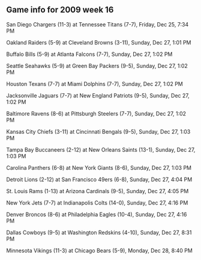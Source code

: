 ## Game info for 2009 week 16
San Diego Chargers (11-3) at Tennessee Titans (7-7), Friday, Dec 25, 7:34 PM



Oakland Raiders (5-9) at Cleveland Browns (3-11), Sunday, Dec 27, 1:01 PM

Buffalo Bills (5-9) at Atlanta Falcons (7-7), Sunday, Dec 27, 1:02 PM

Seattle Seahawks (5-9) at Green Bay Packers (9-5), Sunday, Dec 27, 1:02 PM

Houston Texans (7-7) at Miami Dolphins (7-7), Sunday, Dec 27, 1:02 PM

Jacksonville Jaguars (7-7) at New England Patriots (9-5), Sunday, Dec 27, 1:02 PM

Baltimore Ravens (8-6) at Pittsburgh Steelers (7-7), Sunday, Dec 27, 1:02 PM

Kansas City Chiefs (3-11) at Cincinnati Bengals (9-5), Sunday, Dec 27, 1:03 PM

Tampa Bay Buccaneers (2-12) at New Orleans Saints (13-1), Sunday, Dec 27, 1:03 PM

Carolina Panthers (6-8) at New York Giants (8-6), Sunday, Dec 27, 1:03 PM



Detroit Lions (2-12) at San Francisco 49ers (6-8), Sunday, Dec 27, 4:04 PM

St. Louis Rams (1-13) at Arizona Cardinals (9-5), Sunday, Dec 27, 4:05 PM

New York Jets (7-7) at Indianapolis Colts (14-0), Sunday, Dec 27, 4:16 PM

Denver Broncos (8-6) at Philadelphia Eagles (10-4), Sunday, Dec 27, 4:16 PM



Dallas Cowboys (9-5) at Washington Redskins (4-10), Sunday, Dec 27, 8:31 PM



Minnesota Vikings (11-3) at Chicago Bears (5-9), Monday, Dec 28, 8:40 PM

